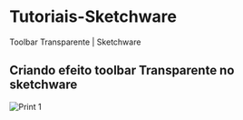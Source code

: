 # Tutoriais-Sketchware
Toolbar Transparente | Sketchware
## Criando efeito toolbar Transparente no sketchware

![Print 1]()
